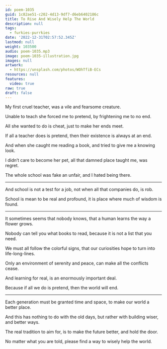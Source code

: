 ```yaml
---
id: poem-1035
guid: 1c82ae51-c202-4d13-9df7-d6eb6402186c
title: To Rise And Wisely Help The World
description: null
tags:
  - furkies-purrkies
date: '2022-12-31T02:57:52.345Z'
lastmod: null
weight: 103500
audio: poem-1035.mp3
image: poem-1035-illustration.jpg
images: null
artwork:
  - https://unsplash.com/photos/WOhTfiB-ECs
resources: null
features:
  video: true
raw: true
draft: false
---
```


My first cruel teacher,
was a vile and fearsome creature.

Unable to teach she forced me to pretend,
by frightening me to no end.

All she wanted to do is cheat,
just to make her ends meet.

If all a teacher does is pretend,
then their existence is always at an end.

And when she caught me reading a book,
and tried to give me a knowing look.

I didn’t care to become her pet,
all that damned place taught me, was regret.

The whole school was fake an unfair,
and I hated being there.

---

And school is not a test for a job,
not when all that companies do, is rob.

School is mean to be real and profound,
it is place where much of wisdom is found.

---

It sometimes seems that nobody knows,
that a human learns the way a flower grows.

Nobody can tell you what books to read,
because it is not a list that you need.

We must all follow the colorful signs,
that our curiosities hope to turn into life-long-lines.

Only an environment of serenity and peace,
can make all the conflicts cease.

And learning for real,
is an enormously important deal.

Because if all we do is pretend,
then the world will end.

---

Each generation must be granted time and space,
to make our world a better place.

And this has nothing to do with the old days,
but rather with building wiser, and better ways.

The real tradition to aim for,
is to make the future better, and hold the door.

No matter what you are told,
please find a way to wisely help the world.
